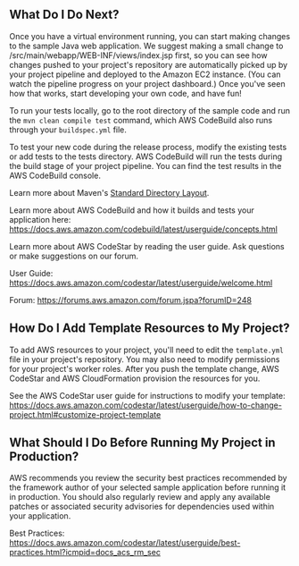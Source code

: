

What Do I Do Next?
------------------

Once you have a virtual environment running, you can start making changes to
the sample Java web application. We suggest making a small change to
/src/main/webapp/WEB-INF/views/index.jsp first, so you can see how changes
pushed to your project's repository are automatically picked up by your project
pipeline and deployed to the Amazon EC2 instance. (You can watch the pipeline
progress on your project dashboard.) Once you've seen how that works, start
developing your own code, and have fun!

To run your tests locally, go to the root directory of the sample code and run the
`mvn clean compile test` command, which AWS CodeBuild also runs through your `buildspec.yml` file.

To test your new code during the release process, modify the existing tests or add tests
to the tests directory. AWS CodeBuild will run the tests during the build stage of your
project pipeline. You can find the test results in the AWS CodeBuild console.

Learn more about Maven's [Standard Directory Layout](https://maven.apache.org/guides/introduction/introduction-to-the-standard-directory-layout.html).

Learn more about AWS CodeBuild and how it builds and tests your application here:
https://docs.aws.amazon.com/codebuild/latest/userguide/concepts.html

Learn more about AWS CodeStar by reading the user guide. Ask questions or make
suggestions on our forum.

User Guide: https://docs.aws.amazon.com/codestar/latest/userguide/welcome.html

Forum: https://forums.aws.amazon.com/forum.jspa?forumID=248

How Do I Add Template Resources to My Project?
------------------

To add AWS resources to your project, you'll need to edit the `template.yml`
file in your project's repository. You may also need to modify permissions for
your project's worker roles. After you push the template change, AWS CodeStar
and AWS CloudFormation provision the resources for you.

See the AWS CodeStar user guide for instructions to modify your template:
https://docs.aws.amazon.com/codestar/latest/userguide/how-to-change-project.html#customize-project-template

What Should I Do Before Running My Project in Production?
------------------

AWS recommends you review the security best practices recommended by the framework
author of your selected sample application before running it in production. You
should also regularly review and apply any available patches or associated security
advisories for dependencies used within your application.

Best Practices: https://docs.aws.amazon.com/codestar/latest/userguide/best-practices.html?icmpid=docs_acs_rm_sec
